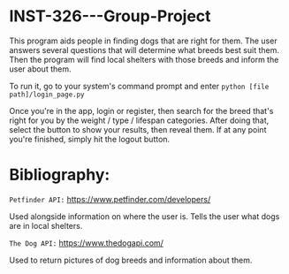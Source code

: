 # INST-326---Group-Project

This program aids people in finding dogs that are right for them. The user answers several questions that will determine what breeds best suit them. Then the program will find local shelters with those breeds and inform the user about them.

To run it, go to your system's command prompt and enter ```python [file path]/login_page.py```

Once you're in the app, login or register, then search for the breed that's right for you by the weight / type / lifespan categories. After doing that, select the button to show your results, then reveal them. If at any point you're finished, simply hit the logout button.

# Bibliography:

```Petfinder API:``` https://www.petfinder.com/developers/

Used alongside information on where the user is. Tells the user what dogs are in local shelters.

```The Dog API:``` https://www.thedogapi.com/

Used to return pictures of dog breeds and information about them.

